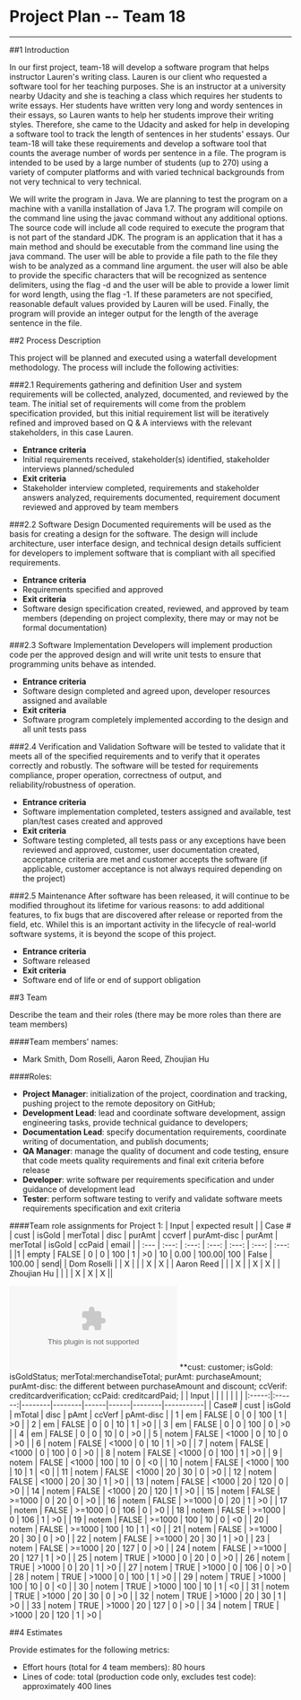 # **Project Plan -- Team 18**
-------------------------
##1 Introduction

In our first project, team-18 will develop a software program that helps instructor Lauren's writing class. Lauren is our client who requested a software tool for her teaching purposes. She is an instructor at a university nearby Udacity and she is teaching a class which requires her students to write essays. Her students have written very long and wordy sentences in their essays, so Lauren wants to help her students improve their writing styles. Therefore, she came to the Udacity and asked for help in developing a software tool to track the length of sentences in her students' essays.
Our team-18 will take these requirements and develop a software tool that counts the average number of words per sentence in a file. The program is intended to be used by a large number of students (up to 270) using a variety of computer platforms and with varied technical backgrounds from not very technical to very technical.

We will write the program in Java. We are planning to test the program on a machine with a vanilla installation of Java 1.7. The program will compile on the command line using the javac command without any additional options. The source code will include all code required to execute the program that is not part of the standard JDK. The program is an application that it has a main method and should be executable from the command line using the java command. The user will be able to provide a file path to the file they wish to be analyzed as a command line argument. the user will also be able to provide the specific characters that will be recognized as sentence delimiters, using the flag -d and the user will be able to provide a lower limit for word length, using the flag -1.  If these parameters are not specified, reasonable default values provided by Lauren will be used. Finally, the program will provide an integer output for the length of the average sentence in the file. 

##2 Process Description

This project will be planned and executed using a waterfall development methodology.  The process will include the following activities:

###2.1 Requirements gathering and definition
User and system requirements will be collected, analyzed, documented, and reviewed by the team.  The initial set of requirements will come from the problem specification provided, but this initial requirement list will be iteratively refined and improved based on Q & A interviews with the relevant stakeholders, in this case Lauren.
- **Entrance criteria**
- Initial requirements received, stakeholder(s) identified, stakeholder interviews planned/scheduled
- **Exit criteria**
- Stakeholder interview completed, requirements and stakeholder answers analyzed, requirements documented, requirement document reviewed and approved by team members

###2.2 Software Design
Documented requirements will be used as the basis for creating a design for the software.  The design will include architecture, user interface design, and technical design details sufficient for developers to implement software that is compliant with all specified requirements.
- **Entrance criteria**
- Requirements specified and approved
- **Exit criteria**
- Software design specification created, reviewed, and approved by team members (depending on project complexity, there may or may not be formal documentation)

###2.3 Software Implementation
Developers will implement production code per the approved design and will write unit tests to ensure that programming units behave as intended.
- **Entrance criteria**
- Software design completed and agreed upon, developer resources assigned and available
- **Exit criteria**
- Software program completely implemented according to the design and all unit tests pass

###2.4 Verification and Validation
Software will be tested to validate that it meets all of the specified requirements and to verify that it operates correctly and robustly.  The software will be tested for requirements compliance, proper operation, correctness of output, and reliability/robustness of operation.
- **Entrance criteria**
- Software implementation completed, testers assigned and available, test plan/test cases created and approved
- **Exit criteria**
- Software testing completed, all tests pass or any exceptions have been reviewed and approved, customer, user documentation created, acceptance criteria are met and customer accepts the software (if applicable, customer acceptance is not always required depending on the project)

###2.5 Maintenance
After software has been released, it will continue to be modified throughout its lifetime for various reasons: to add additional features, to fix bugs that are discovered after release or reported from the field, etc.  Whilel this is an important activity in the lifecycle of real-world software systems, it is beyond the scope of this project.
- **Entrance criteria**
- Software released
- **Exit criteria**
- Software end of life or end of support obligation
 
 
##3 Team

Describe the team and their roles (there may be more roles than there are team members)

####Team members' names: 
- Mark Smith, Dom Roselli, Aaron Reed, Zhoujian Hu

####Roles: 
- **Project Manager**: initialization of the project, coordination and tracking, pushing project to the remote depository on GitHub;
-  **Development Lead**: lead and coordinate software development, assign engineering tasks, provide technical guidance to developers;
-  **Documentation Lead**: specify documentation requirements, coordinate writing of documentation, and publish documents;
-  **QA Manager**: manage the quality of document and code testing, ensure that code meets quality requirements and final exit criteria before release
-  **Developer**: write software per requirements specification and under guidance of development lead
-  **Tester**: perform software testing to verify and validate software meets requirements specification and exit criteria

####Team role assignments for Project 1:
|            Input                                                         |       expected result                       |
| Case # | cust | isGold | merTotal | disc | purAmt | ccverf | purAmt-disc | purAmt | merTotal | isGold | ccPaid | email |
| :--- | :---: | :---: | :---: | :---: | :---: | :---: |
|1  | empty | FALSE | 0 | 0 | 100 | 1 | >0 | 10 | 0.00 | 100.00| 100 | False | 100.00 | send|
| Dom Roselli | | X | | | X | X |
| Aaron Reed  | | | X | | X | X |
| Zhoujian Hu | | | | X | X | X ||

![PReMS-UML-test](./Project1/testcase.csv) 
**cust: customer; isGold: isGoldStatus; merTotal:merchandiseTotal; purAmt: purchaseAmount; purAmt-disc: the different between purchaseAmount and discount; ccVerif: creditcardverification; ccPaid: creditcardPaid; 
|       |  Input |        |        |      |      |        |           |
|:-----:|:------:|--------|--------|------|------|--------|-----------|
| Case# | cust   | isGold | mTotal | disc | pAmt | ccVerf | pAmt-disc |
| 1     | em     | FALSE  | 0      | 0    | 100  | 1      | >0        |
| 2     | em     | FALSE  | 0      | 0    | 10   | 1      | >0        |
| 3     | em     | FALSE  | 0      | 0    | 100  | 0      | >0        |
| 4     | em     | FALSE  | 0      | 0    | 10   | 0      | >0        |
| 5     | notem  | FALSE  | <1000  | 0    | 10   | 0      | >0        |
| 6     | notem  | FALSE  | <1000  | 0    | 10   | 1      | >0        |
| 7     | notem  | FALSE  | <1000  | 0    | 100  | 0      | >0        |
| 8     | notem  | FALSE  | <1000  | 0    | 100  | 1      | >0        |
| 9     | notem  | FALSE  | <1000  | 100  | 10   | 0      | <0        |
| 10    | notem  | FALSE  | <1000  | 100  | 10   | 1      | <0        |
| 11    | notem  | FALSE  | <1000  | 20   | 30   | 0      | >0        |
| 12    | notem  | FALSE  | <1000  | 20   | 30   | 1      | >0        |
| 13    | notem  | FALSE  | <1000  | 20   | 120  | 0      | >0        |
| 14    | notem  | FALSE  | <1000  | 20   | 120  | 1      | >0        |
| 15    | notem  | FALSE  | >=1000 | 0    | 20   | 0      | >0        |
| 16    | notem  | FALSE  | >=1000 | 0    | 20   | 1      | >0        |
| 17    | notem  | FALSE  | >=1000 | 0    | 106  | 0      | >0        |
| 18    | notem  | FALSE  | >=1000 | 0    | 106  | 1      | >0        |
| 19    | notem  | FALSE  | >=1000 | 100  | 10   | 0      | <0        |
| 20    | notem  | FALSE  | >=1000 | 100  | 10   | 1      | <0        |
| 21    | notem  | FALSE  | >=1000 | 20   | 30   | 0      | >0        |
| 22    | notem  | FALSE  | >=1000 | 20   | 30   | 1      | >0        |
| 23    | notem  | FALSE  | >=1000 | 20   | 127  | 0      | >0        |
| 24    | notem  | FALSE  | >=1000 | 20   | 127  | 1      | >0        |
| 25    | notem  | TRUE   | >1000  | 0    | 20   | 0      | >0        |
| 26    | notem  | TRUE   | >1000  | 0    | 20   | 1      | >0        |
| 27    | notem  | TRUE   | >1000  | 0    | 106  | 0      | >0        |
| 28    | notem  | TRUE   | >1000  | 0    | 100  | 1      | >0        |
| 29    | notem  | TRUE   | >1000  | 100  | 10   | 0      | <0        |
| 30    | notem  | TRUE   | >1000  | 100  | 10   | 1      | <0        |
| 31    | notem  | TRUE   | >1000  | 20   | 30   | 0      | >0        |
| 32    | notem  | TRUE   | >1000  | 20   | 30   | 1      | >0        |
| 33    | notem  | TRUE   | >1000  | 20   | 127  | 0      | >0        |
| 34    | notem  | TRUE   | >1000  | 20   | 120  | 1      | >0        |

##4 Estimates

Provide estimates for the following metrics:

- Effort hours (total for 4 team members): 80 hours
- Lines of code: total (production code only, excludes test code): approximately 400 lines 
